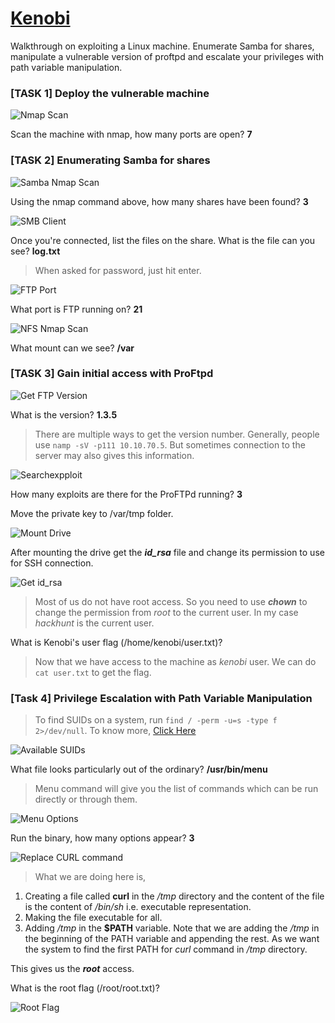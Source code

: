 # [Kenobi][1]
Walkthrough on exploiting a Linux machine. Enumerate Samba for shares, manipulate a vulnerable version of proftpd and escalate your privileges with path variable manipulation.


### [TASK 1] Deploy the vulnerable machine

![Nmap Scan](images/scan.jpg)

Scan the machine with nmap, how many ports are open? **7**

### [TASK 2] Enumerating Samba for shares

![Samba Nmap Scan](images/samba_scan.jpg)

Using the nmap command above, how many shares have been found? **3**

![SMB Client](images/smb_client.jpg)

Once you're connected, list the files on the share. What is the file can you see? **log.txt**

> When asked for password, just hit enter.

![FTP Port](images/get_ftp_port.jpg)

What port is FTP running on? **21**

![NFS Nmap Scan](images/nfs_file_scan.jpg)

What mount can we see? **/var**

### [TASK 3] Gain initial access with ProFtpd

![Get FTP Version](images/version_check.jpg)

What is the version? **1.3.5**

> There are multiple ways to get the version number. Generally, people use `namp -sV -p111 10.10.70.5`. But sometimes connection to the server may also gives this information.

![Searchexpploit](images/search_for_proftpd.jpg)

How many exploits are there for the ProFTPd running? **3**

Move the private key to /var/tmp folder.

![Mount Drive](images/mount_drive.jpg)

After mounting the drive get the ***id_rsa*** file and change its permission to use for SSH connection.

![Get id_rsa](images/ssh_access.jpg)

> Most of us do not have root access. So you need to use ***chown*** to change the permission from *root* to the current user. In my case *hackhunt* is the current user.

What is Kenobi's user flag (/home/kenobi/user.txt)?
> Now that we have access to the machine as *kenobi* user. We can do `cat user.txt` to get the flag.

### [Task 4]  Privilege Escalation with Path Variable Manipulation

> To find SUIDs on a system, run `find / -perm -u=s -type f 2>/dev/null`. To know more, [Click Here][2]

![Available SUIDs](images/SUID.jpg)

What file looks particularly out of the ordinary? **/usr/bin/menu**
> Menu command will give you the list of commands which can be run directly or through them.

![Menu Options](images/menu_options.jpg)

Run the binary, how many options appear? **3**

![Replace CURL command](images/replace_curl.jpg)

> What we are doing here is,
1. Creating a file called **curl** in the */tmp* directory and the content of the file is the content of */bin/sh* i.e. executable representation.
2. Making the file executable for all.
3. Adding */tmp* in the **$PATH** variable. Note that we are adding the */tmp* in the beginning of the PATH variable and appending the rest. As we want the system to find the first PATH for *curl* command in */tmp* directory.

This gives us the ***root*** access.

What is the root flag (/root/root.txt)?

![Root Flag](images/root_flag.jpg)

[1]: https://tryhackme.com/room/kenobi
[2]: https://www.hackingarticles.in/linux-privilege-escalation-using-suid-binaries/
